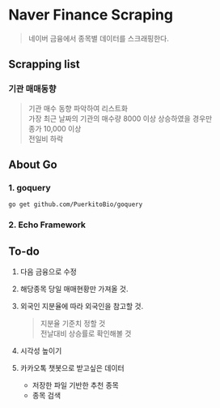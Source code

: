 # Naver Finance Scraping

> 네이버 금융에서 종목별 데이터를 스크래핑한다.

## Scrapping list

### 기관 매매동향

> 기관 매수 동향 파악하여 리스트화  
> 가장 최근 날짜의 기관의 매수량 8000 이상 상승하였을 경우만  
> 종가 10,000 이상  
> 전일비 하락

## About Go

### 1. goquery

    go get github.com/PuerkitoBio/goquery

### 2. Echo Framework

## To-do

1. 다음 금융으로 수정
1. 해당종목 당일 매매현황만 가져올 것.

1. 외국인 지분율에 따라 외국인을 참고할 것.
    > 지분율 기준치 정할 것  
    > 전날대비 상승률로 확인해볼 것

1. 시각성 높이기
1. 카카오톡 챗봇으로 받고싶은 데이터
    - 저장한 파일 기반한 추천 종목
    - 종목 검색
